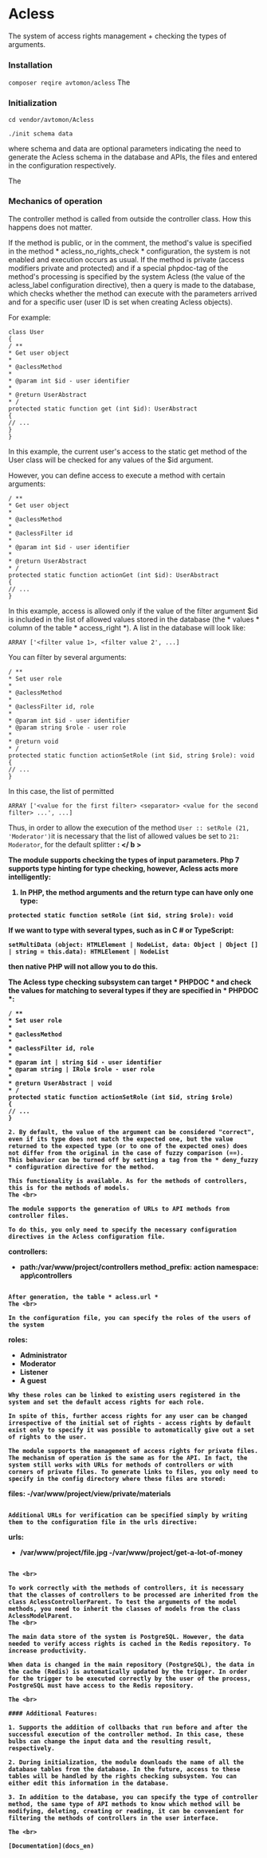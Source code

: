# Acless

The system of access rights management + checking the types of arguments.

### Installation

``
composer reqire avtomon/acless
``
The <br>
### Initialization

```
cd vendor/avtomon/Acless

./init schema data
```

where schema and data are optional parameters indicating the need to generate the Acless schema in the database and APIs, the files and entered in the configuration respectively.

The <br>

### Mechanics of operation

The controller method is called from outside the controller class. How this happens does not matter.

If the method is public, or in the comment, the method's value is specified in the method * acless_no_rights_check *
configuration, the system is not enabled and execution occurs as usual.
If the method is private (access modifiers private and protected) and if a special phpdoc-tag of the method's processing is specified by the system Acless (the value of the acless_label configuration directive), then a query is made to the database, which checks whether the method can execute with the parameters arrived and for a specific user (user ID is set when creating Acless objects).

For example:

```
class User
{
/ **
* Get user object
*
* @aclessMethod
*
* @param int $id - user identifier
*
* @return UserAbstract
* /
protected static function get (int $id): UserAbstract
{
// ...
}
}
```

In this example, the current user's access to the static get method of the User class will be checked for any values ​​of the $id argument.

However, you can define access to execute a method with certain arguments:

```
/ **
* Get user object
*
* @aclessMethod
*
* @aclessFilter id
*
* @param int $id - user identifier
*
* @return UserAbstract
* /
protected static function actionGet (int $id): UserAbstract
{
// ...
}
```

In this example, access is allowed only if the value of the filter argument $id is included in the list of allowed values ​​stored in the database (the * values ​​* column of the table * access_right *). A list in the database will look like:

``
ARRAY ['<filter value 1>, <filter value 2', ...]
``

You can filter by several arguments:

```
/ **
* Set user role
*
* @aclessMethod
*
* @aclessFilter id, role
*
* @param int $id - user identifier
* @param string $role - user role
*
* @return void
* /
protected static function actionSetRole (int $id, string $role): void
{
// ...
}
```

In this case, the list of permitted
```
ARRAY ['<value for the first filter> <separator> <value for the second filter> ...', ...]
```

Thus, in order to allow the execution of the method ```User :: setRole (21, 'Moderator')```it is necessary that the list of allowed values ​​be set to `21: Moderator`, for the default splitter <b>: </ b >

The module supports checking the types of input parameters. Php 7 supports type hinting for type checking, however, Acless acts more intelligently:

1. In PHP, the method arguments and the return type can have only one type:

``
protected static function setRole (int $id, string $role): void
``

If we want to type with several types, such as in C # or TypeScript:

``
setMultiData (object: HTMLElement | NodeList, data: Object | Object [] | string = this.data): HTMLElement | NodeList
``

then native PHP will not allow you to do this.

The Acless type checking subsystem can target * PHPDOC * and check the values ​​for matching to several types if they are specified in * PHPDOC *:

```
/ **
* Set user role
*
* @aclessMethod
*
* @aclessFilter id, role
*
* @param int | string $id - user identifier
* @param string | IRole $role - user role
*
* @return UserAbstract | void
* /
protected static function actionSetRole (int $id, string $role)
{
// ...
}

2. By default, the value of the argument can be considered "correct", even if its type does not match the expected one, but the value returned to the expected type (or to one of the expected ones) does not differ from the original in the case of fuzzy comparison (==). This behavior can be turned off by setting a tag from the * deny_fuzzy * configuration directive for the method.

This functionality is available. As for the methods of controllers, this is for the methods of models.
The <br>

The module supports the generation of URLs to API methods from controller files.

To do this, you only need to specify the necessary configuration directives in the Acless configuration file.

```
controllers:
- path:/var/www/project/controllers
method_prefix: action
namespace: app\controllers
```

After generation, the table * acless.url *
The <br>

In the configuration file, you can specify the roles of the users of the system

```
roles:
- Administrator
- Moderator
- Listener
- A guest
```
Why these roles can be linked to existing users registered in the system and set the default access rights for each role.

In spite of this, further access rights for any user can be changed irrespective of the initial set of rights - access rights by default exist only to specify it was possible to automatically give out a set of rights to the user.

The module supports the management of access rights for private files. The mechanism of operation is the same as for the API. In fact, the system still works with URLs for methods of controllers or with corners of private files. To generate links to files, you only need to specify in the config directory where these files are stored:
```
files:
-/var/www/project/view/private/materials
```

Additional URLs for verification can be specified simply by writing them to the configuration file in the urls directive:

```
urls:
- /var/www/project/file.jpg
-/var/www/project/get-a-lot-of-money
```

The <br>

To work correctly with the methods of controllers, it is necessary that the classes of controllers to be processed are inherited from the class AclessControllerParent. To test the arguments of the model methods, you need to inherit the classes of models from the class AclessModelParent.
The <br>

The main data store of the system is PostgreSQL. However, the data needed to verify access rights is cached in the Redis repository. To increase productivity.

When data is changed in the main repository (PostgreSQL), the data in the cache (Redis) is automatically updated by the trigger. In order for the trigger to be executed correctly by the user of the process, PostgreSQL must have access to the Redis repository.

The <br>

#### Additional Features:

1. Supports the addition of collbacks that run before and after the successful execution of the controller method. In this case, these bulbs can change the input data and the resulting result, respectively.

2. During initialization, the module downloads the name of all the database tables from the database. In the future, access to these tables will be handled by the rights checking subsystem. You can either edit this information in the database.

3. In addition to the database, you can specify the type of controller method, the same type of API methods to know which method will be modifying, deleting, creating or reading, it can be convenient for filtering the methods of controllers in the user interface.

The <br>

[Documentation](docs_en)
